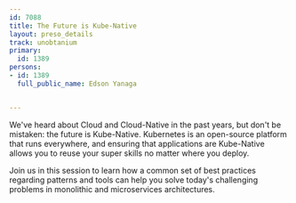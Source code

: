 ---
id: 7088
title: The Future is Kube-Native
layout: preso_details
track: unobtanium
primary:
  id: 1389
persons:
- id: 1389
  full_public_name: Edson Yanaga

---
We've heard about Cloud and Cloud-Native in the past years, but don't be mistaken: the future is Kube-Native. Kubernetes is an open-source platform that runs everywhere, and ensuring that applications are Kube-Native allows you to reuse your super skills no matter where you deploy.

Join us in this session to learn how a common set of best practices regarding patterns and tools can help you solve today's challenging problems in monolithic and microservices architectures.
